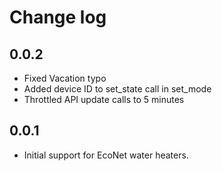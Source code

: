 # Change log

## 0.0.2
- Fixed Vacation typo
- Added device ID to set_state call in set_mode
- Throttled API update calls to 5 minutes

## 0.0.1
- Initial support for EcoNet water heaters.

